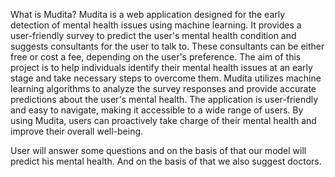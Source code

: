 What is Mudita?
Mudita is a web application designed for the early detection of mental health issues using machine learning. It provides a user-friendly survey to predict the user's mental health condition and suggests consultants for the user to talk to. These consultants can be either free or cost a fee, depending on the user's preference. The aim of this project is to help individuals identify their mental health issues at an early stage and take necessary steps to overcome them. Mudita utilizes machine learning algorithms to analyze the survey responses and provide accurate predictions about the user's mental health. The application is user-friendly and easy to navigate, making it accessible to a wide range of users. By using Mudita, users can proactively take charge of their mental health and improve their overall well-being.

User will answer some questions and on the basis of that our model will predict his mental health. And on the basis of that we also suggest doctors.
